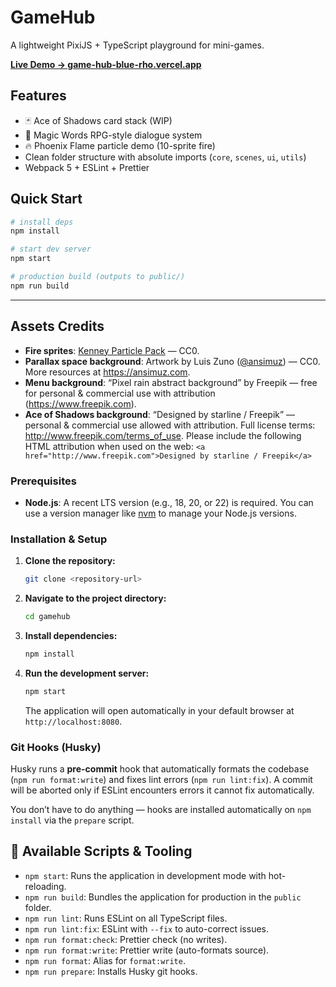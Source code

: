 # GameHub

A lightweight PixiJS + TypeScript playground for mini-games.

[**Live Demo → game-hub-blue-rho.vercel.app**](https://game-hub-blue-rho.vercel.app/)

## Features

- 🃏 Ace of Shadows card stack (WIP)
- 💬 Magic Words RPG-style dialogue system
- 🔥 Phoenix Flame particle demo (10-sprite fire)
- Clean folder structure with absolute imports (`core`, `scenes`, `ui`, `utils`)
- Webpack 5 + ESLint + Prettier

## Quick Start

```bash
# install deps
npm install

# start dev server
npm start

# production build (outputs to public/)
npm run build
```

---

## Assets Credits

- **Fire sprites**: [Kenney Particle Pack](http://kenney.nl/assets/smoke-particles) — CC0.
- **Parallax space background**: Artwork by Luis Zuno ([@ansimuz](https://twitter.com/ansimuz)) — CC0. More resources at <https://ansimuz.com>.
- **Menu background**: “Pixel rain abstract background” by Freepik — free for personal & commercial use with attribution (<https://www.freepik.com>).
- **Ace of Shadows background**: “Designed by starline / Freepik” — personal & commercial use allowed with attribution. Full license terms: <http://www.freepik.com/terms_of_use>. Please include the following HTML attribution when used on the web: `<a href="http://www.freepik.com">Designed by starline / Freepik</a>`


### Prerequisites

- **Node.js**: A recent LTS version (e.g., 18, 20, or 22) is required. You can use a version manager like [nvm](https://github.com/nvm-sh/nvm) to manage your Node.js versions.

### Installation & Setup

1.  **Clone the repository:**
    ```sh
    git clone <repository-url>
    ```

2.  **Navigate to the project directory:**
    ```sh
    cd gamehub
    ```

3.  **Install dependencies:**
    ```sh
    npm install
    ```

4.  **Run the development server:**
    ```sh
    npm start
    ```
    The application will open automatically in your default browser at `http://localhost:8080`.

### Git Hooks (Husky)

Husky runs a **pre-commit** hook that automatically formats the codebase (`npm run format:write`) and fixes lint errors (`npm run lint:fix`).
A commit will be aborted only if ESLint encounters errors it cannot fix automatically.

You don’t have to do anything — hooks are installed automatically on `npm install` via the `prepare` script.

## 📜 Available Scripts & Tooling

- `npm start`: Runs the application in development mode with hot-reloading.
- `npm run build`: Bundles the application for production in the `public` folder.
- `npm run lint`: Runs ESLint on all TypeScript files.
- `npm run lint:fix`: ESLint with `--fix` to auto-correct issues.
- `npm run format:check`: Prettier check (no writes).
- `npm run format:write`: Prettier write (auto-formats source).
- `npm run format`: Alias for `format:write`.
- `npm run prepare`: Installs Husky git hooks.
